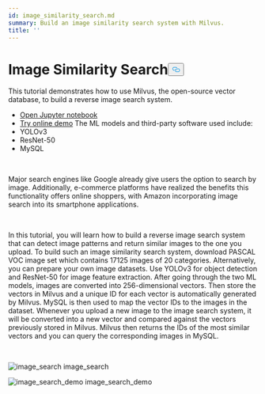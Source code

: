 ```yaml
---
id: image_similarity_search.md
summary: Build an image similarity search system with Milvus.
title: ''
---
```

<h1 id="Image-Similarity-Search" class="common-anchor-header">Image Similarity Search<button data-href="#Image-Similarity-Search" class="anchor-icon" translate="no">
      <svg translate="no"
        aria-hidden="true"
        focusable="false"
        height="20"
        version="1.1"
        viewBox="0 0 16 16"
        width="16"
      >
        <path
          fill="#0092E4"
          fill-rule="evenodd"
          d="M4 9h1v1H4c-1.5 0-3-1.69-3-3.5S2.55 3 4 3h4c1.45 0 3 1.69 3 3.5 0 1.41-.91 2.72-2 3.25V8.59c.58-.45 1-1.27 1-2.09C10 5.22 8.98 4 8 4H4c-.98 0-2 1.22-2 2.5S3 9 4 9zm9-3h-1v1h1c1 0 2 1.22 2 2.5S13.98 12 13 12H9c-.98 0-2-1.22-2-2.5 0-.83.42-1.64 1-2.09V6.25c-1.09.53-2 1.84-2 3.25C6 11.31 7.55 13 9 13h4c1.45 0 3-1.69 3-3.5S14.5 6 13 6z"
        ></path>
      </svg>
    </button></h1><p>This tutorial demonstrates how to use Milvus, the open-source vector database, to build a reverse image search system.</p>
<ul>
<li><a href="https://github.com/towhee-io/examples/tree/main/image/reverse_image_search">Open Jupyter notebook</a></li>
<li><a href="https://milvus.io/milvus-demos/">Try online demo</a>
The ML models and third-party software used include:</li>
<li>YOLOv3</li>
<li>ResNet-50</li>
<li>MySQL</li>
</ul>
<p></br></p>
<p>Major search engines like Google already give users the option to search by image. Additionally, e-commerce platforms have realized the benefits this functionality offers online shoppers, with Amazon incorporating image search into its smartphone applications.</p>
<p></br></p>
<p>In this tutorial, you will learn how to build a reverse image search system that can detect image patterns and return similar images to the one you upload. To build such an image similarity search system, download PASCAL VOC image set which contains 17125 images of 20 categories. Alternatively, you can prepare your own image datasets. Use YOLOv3 for object detection and ResNet-50 for image feature extraction. After going through the two ML models, images are converted into 256-dimensional vectors. Then store the vectors in Milvus and a unique ID for each vector is automatically generated by Milvus. MySQL is then used to map the vector IDs to the images in the dataset. Whenever you upload a new image to the image search system, it will be converted into a new vector and compared against the vectors previously stored in Milvus. Milvus then returns the IDs of the most similar vectors and you can query the corresponding images in MySQL.</p>
<p></br></p>
<p>
  <span class="img-wrapper">
    <img translate="no" src="/docs/v2.0.x/assets/image_search.png" alt="image_search" class="doc-image" id="image_search" />
    <span>image_search</span>
  </span>
</p>
<p>
  <span class="img-wrapper">
    <img translate="no" src="/docs/v2.0.x/assets/image_search_demo.jpeg" alt="image_search_demo" class="doc-image" id="image_search_demo" />
    <span>image_search_demo</span>
  </span>
</p>
